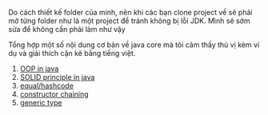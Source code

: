 Do cách thiết kế folder của mình, nên khi các bạn clone project về sẽ phải mở từng folder như là một project để tránh không bị lỗi JDK. Mình sẽ sớm sửa để không cần phải làm như vậy

Tổng hợp một số nội dung cơ bản về java core mà tôi cảm thấy thú vị kèm ví dụ và giải thích cặn kẽ bằng tiếng việt.

1. [OOP in java](./oop/README.md)
2. [SOLID principle in java](./solid-principle/README.md)
3. [equal/hashcode](./core/equal-hashcode)
4. [constructor chaining](./core/constructor-chain)
5. [generic type](./core/generic-type)
